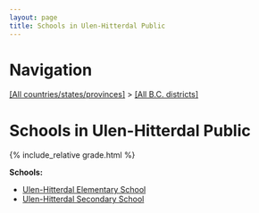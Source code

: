 ```yaml
---
layout: page
title: Schools in Ulen-Hitterdal Public
---
```

# Navigation

[[All countries/states/provinces]](../..) > [[All B.C. districts]](..)

# Schools in Ulen-Hitterdal Public

{% include_relative grade.html %}

**Schools:**

- [Ulen-Hitterdal Elementary School](Ulen-Hitterdal_Elementary_School.md)
- [Ulen-Hitterdal Secondary School](Ulen-Hitterdal_Secondary_School.md)
